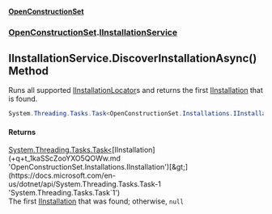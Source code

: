 #### [OpenConstructionSet](index.md 'index')
### [OpenConstructionSet](index.md#OpenConstructionSet 'OpenConstructionSet').[IInstallationService](1_dEB+amoW33pgCR_95scQ.md 'OpenConstructionSet.IInstallationService')
## IInstallationService.DiscoverInstallationAsync() Method
Runs all supported [IInstallationLocator](U3F_sqRL+Af4wVxU9_Eqrw.md 'OpenConstructionSet.Installations.Locators.IInstallationLocator')s and returns the first [IInstallation](+q+t_1kaSScZooYXO5QOWw.md 'OpenConstructionSet.Installations.IInstallation') that is found.  
```csharp
System.Threading.Tasks.Task<OpenConstructionSet.Installations.IInstallation?> DiscoverInstallationAsync();
```
#### Returns
[System.Threading.Tasks.Task&lt;](https://docs.microsoft.com/en-us/dotnet/api/System.Threading.Tasks.Task-1 'System.Threading.Tasks.Task`1')[IInstallation](+q+t_1kaSScZooYXO5QOWw.md 'OpenConstructionSet.Installations.IInstallation')[&gt;](https://docs.microsoft.com/en-us/dotnet/api/System.Threading.Tasks.Task-1 'System.Threading.Tasks.Task`1')  
The first [IInstallation](+q+t_1kaSScZooYXO5QOWw.md 'OpenConstructionSet.Installations.IInstallation') that was found; otherwise, `null`

